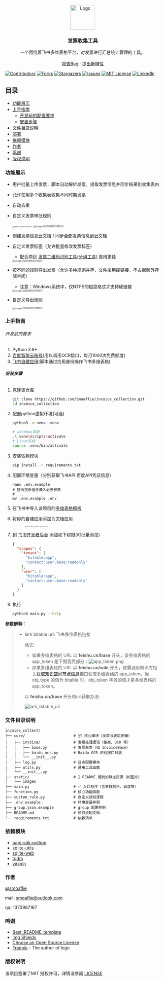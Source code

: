 <p align="center">
  <img src="static/images/logo.png" alt="Logo" width="80" height="80">
  <h3 align="center">发票收集工具</h3>
  <p align="center">
    一个围绕着飞书多维表格平台，对发票进行汇总统计管理的工具。
    <br />
    <br />
    <a href="https://github.com/Smoaflie/invoice_collection/issues">报告Bug</a>
    ·
    <a href="https://github.com/Smoaflie/invoice_collection/issues">提出新特性</a>
  </p>

[![Contributors][contributors-shield]][contributors-url]
[![Forks][forks-shield]][forks-url]
[![Stargazers][stars-shield]][stars-url]
[![Issues][issues-shield]][issues-url]
[![MIT License][license-shield]][license-url]
[![LinkedIn][linkedin-shield]][linkedin-url]

## 目录

- [功能展示](#功能展示)
- [上手指南](#上手指南)
  - [开发前的配置要求](#开发前的配置要求)
  - [安装步骤](#安装步骤)
- [文件目录说明](#文件目录说明)
- [部署](#部署)
- [依赖模块](#依赖模块)
- [作者](#作者)
- [鸣谢](#鸣谢)
- [版权说明](#版权说明)

### 功能展示

- 用户批量上传发票，脚本自动解析发票，提取发票信息并同步结果到收集表内

- 允许使用多个收集表收集不同时期发票

- 自动去重

- 自定义发票审批规则

  <img src=".\static\images\show1.jpg" alt="image-20250615125741251" style="zoom:33%;" />

  <img src=".\static\images\custom_rule.png" alt="image-20250615125741251" style="zoom: 50%;" />

- 创建发票信息云文档 / 同步全部发票信息到云文档

- 自定义发票标签（允许批量修改发票标签）
  
  - 配合项目 [发票二维码识别工具(分组工具)](https://github.com/Smoaflie/invoice_qrcode_decode) 食用更佳
  
  <img src=".\static\images\show2.png" alt="image-20250615125741251" style="zoom:50%;" />
  
- 按不同的规则导出发票（允许多种规则并存，文件采用硬链接，不占据额外存储空间）

  - 注意：Windows系统中，仅NTFS的磁盘格式才支持硬链接

  <img src=".\static\images\export.png" alt="image-20250615125741251" style="zoom:50%;" />

- 自定义导出规则

  <img src=".\static\images\custom_rule2.png" alt="image-20250615125741251" style="zoom:50%;" />

  

### 上手指南

###### 开发前的要求

1. Python 3.8+
2. [百度智能云账号](https://ai.baidu.com/ai-doc/OCR/fk3h7xu7h)(用以调用OCR接口，每月1000次免费额度)
3. [飞书自建应用](https://open.feishu.cn/document/develop-process/self-built-application-development-process)(脚本通过应用身份操作飞书多维表格)

###### **安装步骤**

1. 克隆该仓库

    ```bash
    git clone https://github.com/Smoaflie/invoice_collection.git
    cd invoice_collection
    ```

2. 配置python虚拟环境(可选)

   ```bash
   python3 -m venv .venv
   
   # windows系统
   .\.venv\Scripts\activate
   # Linux系统
   source .venv/bin/activate
   ```

3. 安装依赖模块

   ```bash
   pip install -r requirements.txt
   ```

4. 配置环境变量（分别获取飞书API 百度API凭证信息）

   ```
   nano .env.example
   # 按照提示信息填入必要参数
   # ...
   mv .env.example .env
   ```

5. 在飞书中导入该项目的[多维表格模板](https://fa4g5no1b1f.feishu.cn/wiki/HXZzwy1r8ijs7ykA1yDctUdonQd?from=from_copylink)

6. 将你的自建应用添加为文档应用

   > <img src=".\static\images\add_document_app1.png" alt="add_document_app1" style="zoom: 25%;" /><img src=".\static\images\add_document_app2.png" alt="add_document_app2" style="zoom: 25%;" />

7. 到 [飞书开发者后台](https://open.feishu.cn/app) 添加如下权限(可批量添加)

   ```json
   {
     "scopes": {
       "tenant": [
         "bitable:app",
         "contact:user.base:readonly"
       ],
       "user": [
         "bitable:app",
         "contact:user.base:readonly"
       ]
     }
   }
   ```

8. 执行

   ```bash
   python3 main.py --help
   ```

**参数解释**：

> - lark bitable url: 飞书多维表格链接
>
>   格式: 
>
>   - 如果多维表格的 URL 以 **feishu.cn/base** 开头，该多维表格的 app_token 是下图高亮部分：![app_token.png](/static/images/app_token.png)
>   - 如果多维表格的 URL 以 **feishu.cn/wiki** 开头，你需调用知识库相关[获取知识空间节点信息](https://open.feishu.cn/document/ukTMukTMukTM/uUDN04SN0QjL1QDN/wiki-v2/space/get_node)接口获取多维表格的 app_token。当 obj_type 的值为 bitable 时，obj_token 字段的值才是多维表格的 app_token。
>
>   以 **feishu.cn/base** 开头的url获取办法:
>
>   ![lark_bitable_url](/static/images/lark_bitable_url.png)



### 文件目录说明

```
invoice_collect/
├── core/                      # 📦 核心模块（发票与底层逻辑）
│   ├── invoice/               # 发票处理逻辑（基类、OCR 等）
│   │   ├── base.py            # 发票基类（如 InvoiceBase）
│   │   ├── baidu_ocr.py       # Baidu OCR 识别接口封装
│   │   └── __init__.py
│   ├── log.py                 # 日志配置模块
│   ├── utils.py               # 通用工具函数
│   └── __init__.py
├── static/                    # 📁 README 用到的静态资源（如图片）
│   └── images
├── main.py                    # ✅ 入口程序（含参数解析、调度等）
├── function.py                # 核心功能函数
├── custom_rule.py             # 自定义规则逻辑
├── .env.example               # 环境变量样例
├── group.json.example         # group 配置样例
├── README.md                  # 项目说明文档
└── requirements.txt           # 依赖清单

```


### 依赖模块

- [oapi-sdk-python](https://github.com/larksuite/oapi-sdk-python)
- [sqlite-utils](https://github.com/simonw/sqlite-utils)
- [sqlite-web](https://github.com/coleifer/sqlite-web)
- [tqdm](https://github.com/tqdm/tqdm)
- [yaspin](https://github.com/pavdmyt/yaspin)

### 作者

[@smoaflie](https://github.com/Smoaflie)

mail: smoaflie@outlook.com

qq: 1373987167  

### 鸣谢

- [Best_README_template](https://github.com/shaojintian/Best_README_template)
- [Img Shields](https://shields.io)
- [Choose an Open Source License](https://choosealicense.com)
- [Freepik](https://www.flaticon.com/authors/freepik) - The author of logo
### 版权说明

该项目签署了MIT 授权许可，详情请参阅 [LICENSE](https://github.com/Smoaflie/invoice_collection/blob/master/LICENSE)



<!-- links -->

[contributors-shield]: https://img.shields.io/github/contributors/Smoaflie/invoice_collection.svg?style=flat-square
[contributors-url]: https://github.com/Smoaflie/invoice_collection/graphs/contributors
[forks-shield]: https://img.shields.io/github/forks/Smoaflie/invoice_collection.svg?style=flat-square
[forks-url]: https://github.com/Smoaflie/invoice_collection/network/members
[stars-shield]: https://img.shields.io/github/stars/Smoaflie/invoice_collection.svg?style=flat-square
[stars-url]: https://github.com/Smoaflie/invoice_collection/stargazers
[issues-shield]: https://img.shields.io/github/issues/Smoaflie/invoice_collection.svg?style=flat-square
[issues-url]: https://img.shields.io/github/issues/Smoaflie/invoice_collection.svg
[license-shield]: https://img.shields.io/github/license/Smoaflie/invoice_collection.svg?style=flat-square
[license-url]: https://github.com/Smoaflie/invoice_collection/blob/master/LICENSE.txt
[linkedin-shield]: https://img.shields.io/badge/-LinkedIn-black.svg?style=flat-square&logo=linkedin&colorB=555
[linkedin-url]: https://linkedin.com/in/shaojintian



